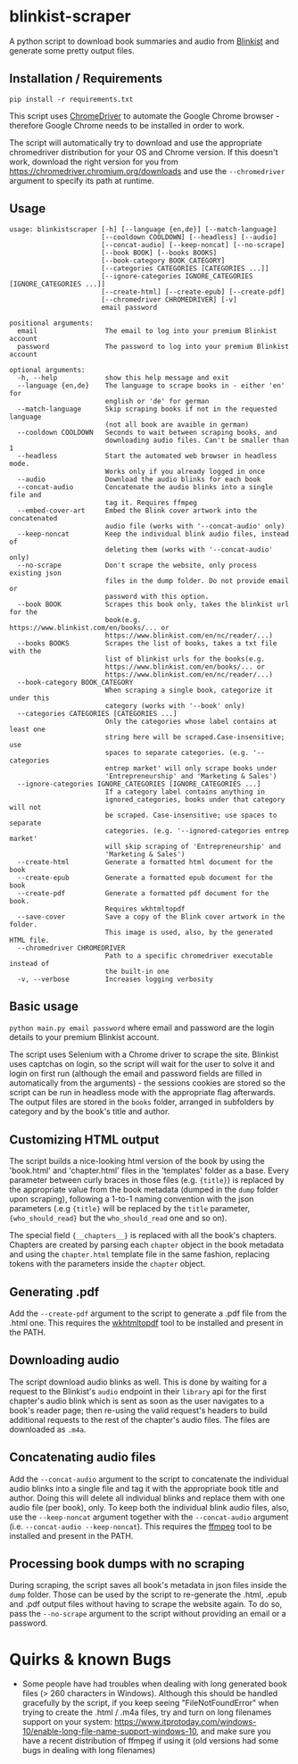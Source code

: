 # blinkist-scraper

A python script to download book summaries and audio from [Blinkist](https://www.blinkist.com/) and generate some pretty output files.

## Installation / Requirements

`pip install -r requirements.txt`

This script uses [ChromeDriver](chromedriver.chromium.org) to automate the Google Chrome browser - therefore Google Chrome needs to be installed in order to work.

The script will automatically try to download and use the appropriate chromedriver distribution for your OS and Chrome version. If this doesn't work, download the right version for you from https://chromedriver.chromium.org/downloads and use the `--chromedriver` argument to specify its path at runtime.

## Usage

```text
usage: blinkistscraper [-h] [--language {en,de}] [--match-language]
                       [--cooldown COOLDOWN] [--headless] [--audio]
                       [--concat-audio] [--keep-noncat] [--no-scrape]
                       [--book BOOK] [--books BOOKS]
                       [--book-category BOOK_CATEGORY]
                       [--categories CATEGORIES [CATEGORIES ...]]
                       [--ignore-categories IGNORE_CATEGORIES [IGNORE_CATEGORIES ...]]
                       [--create-html] [--create-epub] [--create-pdf]
                       [--chromedriver CHROMEDRIVER] [-v]
                       email password

positional arguments:
  email                 The email to log into your premium Blinkist account
  password              The password to log into your premium Blinkist account

optional arguments:
  -h, --help            show this help message and exit
  --language {en,de}    The language to scrape books in - either 'en' for
                        english or 'de' for german
  --match-language      Skip scraping books if not in the requested language
                        (not all book are avaible in german)
  --cooldown COOLDOWN   Seconds to wait between scraping books, and
                        downloading audio files. Can't be smaller than 1
  --headless            Start the automated web browser in headless mode.
                        Works only if you already logged in once
  --audio               Download the audio blinks for each book
  --concat-audio        Concatenate the audio blinks into a single file and
                        tag it. Requires ffmpeg
  --embed-cover-art     Embed the Blink cover artwork into the concatenated
                        audio file (works with '--concat-audio' only)
  --keep-noncat         Keep the individual blink audio files, instead of
                        deleting them (works with '--concat-audio' only)
  --no-scrape           Don't scrape the website, only process existing json
                        files in the dump folder. Do not provide email or 
                        password with this option.
  --book BOOK           Scrapes this book only, takes the blinkist url for the
                        book(e.g. https://www.blinkist.com/en/books/... or
                        https://www.blinkist.com/en/nc/reader/...)
  --books BOOKS         Scrapes the list of books, takes a txt file with the
                        list of blinkist urls for the books(e.g.
                        https://www.blinkist.com/en/books/... or
                        https://www.blinkist.com/en/nc/reader/...)
  --book-category BOOK_CATEGORY
                        When scraping a single book, categorize it under this
                        category (works with '--book' only)
  --categories CATEGORIES [CATEGORIES ...]
                        Only the categories whose label contains at least one
                        string here will be scraped.Case-insensitive; use
                        spaces to separate categories. (e.g. '--categories
                        entrep market' will only scrape books under
                        'Entrepreneurship' and 'Marketing & Sales')
  --ignore-categories IGNORE_CATEGORIES [IGNORE_CATEGORIES ...]
                        If a category label contains anything in
                        ignored_categories, books under that category will not
                        be scraped. Case-insensitive; use spaces to separate
                        categories. (e.g. '--ignored-categories entrep market'
                        will skip scraping of 'Entrepreneurship' and
                        'Marketing & Sales')
  --create-html         Generate a formatted html document for the book
  --create-epub         Generate a formatted epub document for the book
  --create-pdf          Generate a formatted pdf document for the book.
                        Requires wkhtmltopdf
  --save-cover          Save a copy of the Blink cover artwork in the folder.
                        This image is used, also, by the generated HTML file.
  --chromedriver CHROMEDRIVER
                        Path to a specific chromedriver executable instead of
                        the built-in one
  -v, --verbose         Increases logging verbosity
```

## Basic usage
`python main.py email password` where email and password are the login details to your premium Blinkist account.

The script uses Selenium with a Chrome driver to scrape the site. Blinkist uses captchas on login, so the script will wait for the user to solve it and login on first run (although the email and password fields are filled in automatically from the arguments)  - the sessions cookies are stored so the script can be run in headless mode with the appropriate flag afterwards. The output files are stored in the `books` folder, arranged in subfolders by category and by the book's title and author.

## Customizing HTML output
The script builds a nice-looking html version of the book by using the 'book.html' and 'chapter.html' files in the 'templates' folder as a base. Every parameter between curly braces in those files (e.g. `{title}`) is replaced by the appropriate value from the book metadata (dumped in the `dump` folder upon scraping), following a 1-to-1 naming convention with the json parameters (.e.g `{title}` will be replaced by the `title` parameter, `{who_should_read}` but the `who_should_read` one and so on).

The special field `{__chapters__}` is replaced with all the book's chapters. Chapters are created by parsing each `chapter` object in the book metadata and using the `chapter.html` template file in the same fashion, replacing tokens with the parameters inside the `chapter` object.

## Generating .pdf
Add the `--create-pdf` argument to the script to generate a .pdf file from the .html one. This requires the [wkhtmltopdf](https://wkhtmltopdf.org/) tool to be installed and present in the PATH.

## Downloading audio
The script download audio blinks as well. This is done by waiting for a request to the Blinkist's `audio` endpoint in their `library` api for the first chapter's audio blink which is sent as soon as the user navigates to a book's reader page; then re-using the valid request's headers to build additional requests to the rest of the chapter's audio files. The files are downloaded as `.m4a`.

## Concatenating audio files
Add the `--concat-audio` argument to the script to concatenate the individual audio blinks into a single file and tag it with the appropriate book title and author. Doing this will delete all individual blinks and replace them with one audio file (per book), only. To keep both the individual blink audio files, also, use the `--keep-noncat` argument together with the `--concat-audio` argument (i.e. `--concat-audio --keep-noncat`). This requires the [ffmpeg](https://www.ffmpeg.org/) tool to be installed and present in the PATH.

## Processing book dumps with no scraping
During scraping, the script saves all book's metadata in json files inside the `dump` folder. Those can be used by the script to re-generate the .html, .epub and .pdf output files without having to scrape the website again. To do so, pass the `--no-scrape` argument to the script without providing an email or a password.

# Quirks & known Bugs
- Some people have had troubles when dealing with long generated book files (> 260 characters in Windows). Although this should be handled gracefully by the script, if you keep seeing "FileNotFoundError" when trying to create the .html / .m4a files, try and turn on long filenames support on your system: https://www.itprotoday.com/windows-10/enable-long-file-name-support-windows-10, and make sure you have a recent distribution of ffmpeg if using it (old versions had some bugs in dealing with long filenames)
